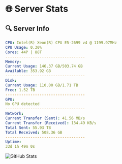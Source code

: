 # 🌐 Server Stats
## 🔍 Server Info
```yaml
CPU: Intel(R) Xeon(R) CPU E5-2699 v4 @ 1199.97MHz
CPU Usage: 0.30%
Cores: 44P | 88T
-----------------------------------
Memory:
Current Usage: 146.37 GB/503.74 GB
Available: 353.92 GB
-----------------------------------
Disk:
Current Usage: 110.00 GB/1.71 TB
Free: 1.52 TB
-----------------------------------
GPU:
No GPU detected
-----------------------------------
Network:
Current Transfer (Sent): 41.56 MB/s
Current Transfer (Received): 134.49 KB/s
Total Sent: 55.93 TB
Total Received: 508.36 GB
-----------------------------------
Uptime:
33d 1h 49m 0s
```
![GitHub Stats](https://img.shields.io/badge/Updated-2025-04-09_23:11:49-blue)
